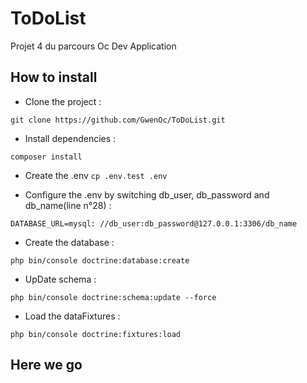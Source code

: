 ToDoList
==============
Projet 4 du parcours Oc Dev Application

How to install
--------------
* Clone the project : 

`git clone https://github.com/GwenOc/ToDoList.git`

* Install dependencies :

`composer install`

* Create the .env
`cp .env.test .env`

* Configure the .env by switching db_user, db_password and db_name(line n°28) : 

`DATABASE_URL=mysql: //db_user:db_password@127.0.0.1:3306/db_name`

* Create the database : 

`php bin/console doctrine:database:create`

* UpDate schema : 

`php bin/console doctrine:schema:update --force`

* Load the dataFixtures : 

`php bin/console doctrine:fixtures:load`

Here we go
--------------

